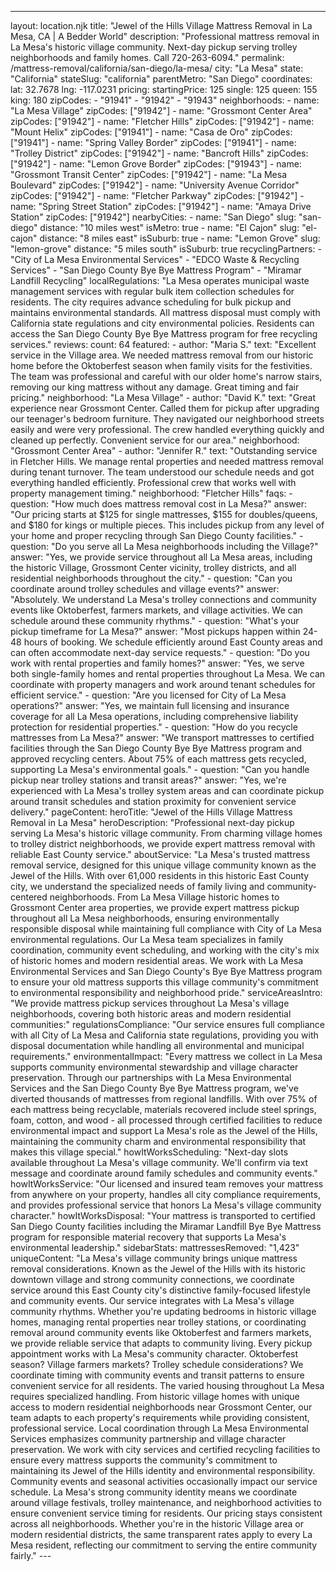 ---
layout: location.njk
title: "Jewel of the Hills Village Mattress Removal in La Mesa, CA | A Bedder World"
description: "Professional mattress removal in La Mesa's historic village community. Next-day pickup serving trolley neighborhoods and family homes. Call 720-263-6094."
permalink: /mattress-removal/california/san-diego/la-mesa/
city: "La Mesa" state: "California" stateSlug: "california" parentMetro: "San Diego" coordinates: lat: 32.7678 lng: -117.0231 pricing: startingPrice: 125 single: 125 queen: 155 king: 180 zipCodes: - "91941" - "91942" - "91943" neighborhoods: - name: "La Mesa Village" zipCodes: ["91942"] - name: "Grossmont Center Area" zipCodes: ["91942"] - name: "Fletcher Hills" zipCodes: ["91942"] - name: "Mount Helix" zipCodes: ["91941"] - name: "Casa de Oro" zipCodes: ["91941"] - name: "Spring Valley Border" zipCodes: ["91941"] - name: "Trolley District" zipCodes: ["91942"] - name: "Bancroft Hills" zipCodes: ["91942"] - name: "Lemon Grove Border" zipCodes: ["91943"] - name: "Grossmont Transit Center" zipCodes: ["91942"] - name: "La Mesa Boulevard" zipCodes: ["91942"] - name: "University Avenue Corridor" zipCodes: ["91942"] - name: "Fletcher Parkway" zipCodes: ["91942"] - name: "Spring Street Station" zipCodes: ["91942"] - name: "Amaya Drive Station" zipCodes: ["91942"] nearbyCities: - name: "San Diego" slug: "san-diego" distance: "10 miles west" isMetro: true - name: "El Cajon" slug: "el-cajon" distance: "8 miles east" isSuburb: true - name: "Lemon Grove" slug: "lemon-grove" distance: "5 miles south" isSuburb: true recyclingPartners: - "City of La Mesa Environmental Services" - "EDCO Waste & Recycling Services" - "San Diego County Bye Bye Mattress Program" - "Miramar Landfill Recycling" localRegulations: "La Mesa operates municipal waste management services with regular bulk item collection schedules for residents. The city requires advance scheduling for bulk pickup and maintains environmental standards. All mattress disposal must comply with California state regulations and city environmental policies. Residents can access the San Diego County Bye Bye Mattress program for free recycling services." reviews: count: 64 featured: - author: "Maria S." text: "Excellent service in the Village area. We needed mattress removal from our historic home before the Oktoberfest season when family visits for the festivities. The team was professional and careful with our older home's narrow stairs, removing our king mattress without any damage. Great timing and fair pricing." neighborhood: "La Mesa Village" - author: "David K." text: "Great experience near Grossmont Center. Called them for pickup after upgrading our teenager's bedroom furniture. They navigated our neighborhood streets easily and were very professional. The crew handled everything quickly and cleaned up perfectly. Convenient service for our area." neighborhood: "Grossmont Center Area" - author: "Jennifer R." text: "Outstanding service in Fletcher Hills. We manage rental properties and needed mattress removal during tenant turnover. The team understood our schedule needs and got everything handled efficiently. Professional crew that works well with property management timing." neighborhood: "Fletcher Hills" faqs: - question: "How much does mattress removal cost in La Mesa?" answer: "Our pricing starts at $125 for single mattresses, $155 for doubles/queens, and $180 for kings or multiple pieces. This includes pickup from any level of your home and proper recycling through San Diego County facilities." - question: "Do you serve all La Mesa neighborhoods including the Village?" answer: "Yes, we provide service throughout all La Mesa areas, including the historic Village, Grossmont Center vicinity, trolley districts, and all residential neighborhoods throughout the city." - question: "Can you coordinate around trolley schedules and village events?" answer: "Absolutely. We understand La Mesa's trolley connections and community events like Oktoberfest, farmers markets, and village activities. We can schedule around these community rhythms." - question: "What's your pickup timeframe for La Mesa?" answer: "Most pickups happen within 24-48 hours of booking. We schedule efficiently around East County areas and can often accommodate next-day service requests." - question: "Do you work with rental properties and family homes?" answer: "Yes, we serve both single-family homes and rental properties throughout La Mesa. We can coordinate with property managers and work around tenant schedules for efficient service." - question: "Are you licensed for City of La Mesa operations?" answer: "Yes, we maintain full licensing and insurance coverage for all La Mesa operations, including comprehensive liability protection for residential properties." - question: "How do you recycle mattresses from La Mesa?" answer: "We transport mattresses to certified facilities through the San Diego County Bye Bye Mattress program and approved recycling centers. About 75% of each mattress gets recycled, supporting La Mesa's environmental goals." - question: "Can you handle pickup near trolley stations and transit areas?" answer: "Yes, we're experienced with La Mesa's trolley system areas and can coordinate pickup around transit schedules and station proximity for convenient service delivery." pageContent: heroTitle: "Jewel of the Hills Village Mattress Removal in La Mesa" heroDescription: "Professional next-day pickup serving La Mesa's historic village community. From charming village homes to trolley district neighborhoods, we provide expert mattress removal with reliable East County service." aboutService: "La Mesa's trusted mattress removal service, designed for this unique village community known as the Jewel of the Hills. With over 61,000 residents in this historic East County city, we understand the specialized needs of family living and community-centered neighborhoods. From La Mesa Village historic homes to Grossmont Center area properties, we provide expert mattress pickup throughout all La Mesa neighborhoods, ensuring environmentally responsible disposal while maintaining full compliance with City of La Mesa environmental regulations. Our La Mesa team specializes in family coordination, community event scheduling, and working with the city's mix of historic homes and modern residential areas. We work with La Mesa Environmental Services and San Diego County's Bye Bye Mattress program to ensure your old mattress supports this village community's commitment to environmental responsibility and neighborhood pride." serviceAreasIntro: "We provide mattress pickup services throughout La Mesa's village neighborhoods, covering both historic areas and modern residential communities:" regulationsCompliance: "Our service ensures full compliance with all City of La Mesa and California state regulations, providing you with disposal documentation while handling all environmental and municipal requirements." environmentalImpact: "Every mattress we collect in La Mesa supports community environmental stewardship and village character preservation. Through our partnerships with La Mesa Environmental Services and the San Diego County Bye Bye Mattress program, we've diverted thousands of mattresses from regional landfills. With over 75% of each mattress being recyclable, materials recovered include steel springs, foam, cotton, and wood - all processed through certified facilities to reduce environmental impact and support La Mesa's role as the Jewel of the Hills, maintaining the community charm and environmental responsibility that makes this village special." howItWorksScheduling: "Next-day slots available throughout La Mesa's village community. We'll confirm via text message and coordinate around family schedules and community events." howItWorksService: "Our licensed and insured team removes your mattress from anywhere on your property, handles all city compliance requirements, and provides professional service that honors La Mesa's village community character." howItWorksDisposal: "Your mattress is transported to certified San Diego County facilities including the Miramar Landfill Bye Bye Mattress program for responsible material recovery that supports La Mesa's environmental leadership." sidebarStats: mattressesRemoved: "1,423" uniqueContent: "La Mesa's village community brings unique mattress removal considerations. Known as the Jewel of the Hills with its historic downtown village and strong community connections, we coordinate service around this East County city's distinctive family-focused lifestyle and community events. Our service integrates with La Mesa's village community rhythms. Whether you're updating bedrooms in historic village homes, managing rental properties near trolley stations, or coordinating removal around community events like Oktoberfest and farmers markets, we provide reliable service that adapts to community living. Every pickup appointment works with La Mesa's community character. Oktoberfest season? Village farmers markets? Trolley schedule considerations? We coordinate timing with community events and transit patterns to ensure convenient service for all residents. The varied housing throughout La Mesa requires specialized handling. From historic village homes with unique access to modern residential neighborhoods near Grossmont Center, our team adapts to each property's requirements while providing consistent, professional service. Local coordination through La Mesa Environmental Services emphasizes community partnership and village character preservation. We work with city services and certified recycling facilities to ensure every mattress supports the community's commitment to maintaining its Jewel of the Hills identity and environmental responsibility. Community events and seasonal activities occasionally impact our service schedule. La Mesa's strong community identity means we coordinate around village festivals, trolley maintenance, and neighborhood activities to ensure convenient service timing for residents. Our pricing stays consistent across all neighborhoods. Whether you're in the historic Village area or modern residential districts, the same transparent rates apply to every La Mesa resident, reflecting our commitment to serving the entire community fairly." ---